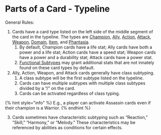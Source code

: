 # Parts of a Card - Typeline

General Rules:&#x20;

1. Cards have a card type listed on the left side of the middle segment of the card in the typeline. The types are [Champion](../general-rules-card-types/card-types-champion.md), [Ally](../general-rules-card-types/card-types-ally.md), [Action](../general-rules-card-types/card-types-action.md), [Attack](../general-rules-card-types/card-types-attack.md), [Weapon](../general-rules-card-types/card-types-weapon.md), [Domain](../general-rules-card-types/card-types-domain.md), [Item](../general-rules-card-types/card-types-item.md), and [Phantasia](../general-rules-card-types/card-types-phantasia.md).
   1. By default, Champion cards have a life stat; Ally cards have both a power and a life stat; Action cards have a speed stat; Weapon cards have a power and a durability stat; Attack cards have a power stat.
   2. [Functional Subtypes](../general-rules-card-types/card-types-functional-subtypes.md) may grant additional stats that are not innately found on these card types by default.
2. Ally, Action, Weapon, and Attack cards generally have class subtyping.
   1. A class subtype will be the first subtype listed on the typeline.
   2. Cards can have multiple subtypes with multiple class subtypes divided by a “/” on the card.
   3. Cards can be activated regardless of class typing.

{% hint style="info" %}
E.g., a player can activate Assassin cards even if their champion is a Warrior.
{% endhint %}

3. Cards sometimes have characteristic subtyping such as “Reaction,” “Skill,” “Harmony,” or “Melody.” These characteristics may be referenced by abilities as conditions for certain effects.
